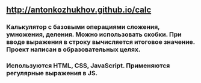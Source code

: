 ## http://antonkozhukhov.github.io/calc
### Калькулятор с базовыми операциями сложения, умножения, деления. Можно использовать скобки. При вводе выражения в строку вычисляется итоговое значение.  Проект написан в образовательных целях. 
### Используются HTML, CSS, JavaScript. Применяются регулярные выражения в JS.
